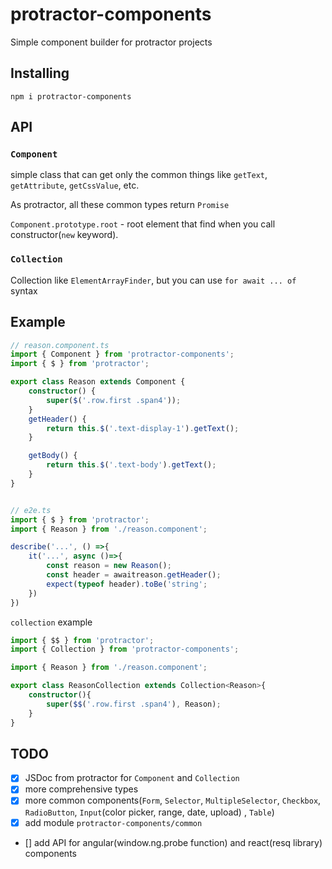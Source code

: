 # protractor-components
Simple component builder for protractor projects

## Installing
`npm i protractor-components`

## API

### `Component`
simple class that can get only the common things like `getText`, `getAttribute`, `getCssValue`, etc.

As protractor, all these common types return `Promise`

`Component.prototype.root` - root element that find when you call constructor(`new` keyword). 

### `Collection`
Collection like `ElementArrayFinder`, but you can use `for await ... of` syntax

## Example

``` ts
// reason.component.ts
import { Component } from 'protractor-components';
import { $ } from 'protractor';

export class Reason extends Component {
    constructor() {
        super($('.row.first .span4'));
    }
    getHeader() {
        return this.$('.text-display-1').getText();
    }

    getBody() {
        return this.$('.text-body').getText();
    }
}


// e2e.ts
import { $ } from 'protractor';
import { Reason } from './reason.component';

describe('...', () =>{
    it('...', async ()=>{
        const reason = new Reason();
        const header = awaitreason.getHeader();
        expect(typeof header).toBe('string';
    })
})
```
`collection` example
``` ts
import { $$ } from 'protractor';
import { Collection } from 'protractor-components';

import { Reason } from './reason.component';

export class ReasonCollection extends Collection<Reason>{
    constructor(){
        super($$('.row.first .span4'), Reason);
    }
}
```


## TODO

- [x] JSDoc from protractor for `Component` and `Collection`
- [x] more comprehensive types
- [x] more common components(`Form`, `Selector`, `MultipleSelector`, `Checkbox`, `RadioButton`, `Input`(color picker, range, date, upload) , `Table`)
- [x] add module `protractor-components/common`
- [] add API for angular(window.ng.probe function) and react(resq library) components
